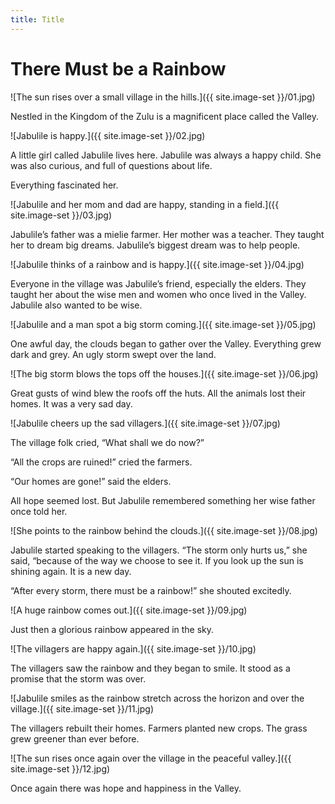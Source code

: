 ```yaml
---
title: Title
---
```


# There Must be a Rainbow

![The sun rises over a small village in the hills.]({{ site.image-set }}/01.jpg)

Nestled in the Kingdom of the Zulu is a magnificent place called the Valley.

![Jabulile is happy.]({{ site.image-set }}/02.jpg)

A little girl called Jabulile lives here. Jabulile was always a happy child. She was also curious, and full of questions about life. 

Everything fascinated her.

![Jabulile and her mom and dad are happy, standing in a field.]({{ site.image-set }}/03.jpg)

Jabulile’s father was a mielie farmer. Her mother was a teacher. They taught her to dream big dreams. Jabulile’s biggest dream was to help people.

![Jabulile thinks of a rainbow and is happy.]({{ site.image-set }}/04.jpg)

Everyone in the village was Jabulile’s friend, especially the elders. They taught her about the wise men and women who once lived in the Valley. Jabulile also wanted to be wise.

![Jabulile and a man spot a big storm coming.]({{ site.image-set }}/05.jpg)

One awful day, the clouds began to gather over the Valley. Everything grew dark and grey. An ugly storm swept over the land.

![The big storm blows the tops off the houses.]({{ site.image-set }}/06.jpg)

Great gusts of wind blew the roofs off the huts. All the animals lost their homes. It was a very sad day.

![Jabulile cheers up the sad villagers.]({{ site.image-set }}/07.jpg)

The village folk cried, “What shall we do now?”

“All the crops are ruined!” cried the farmers.

“Our homes are gone!” said the elders.

All hope seemed lost. But Jabulile remembered something her wise father once told her.

![She points to the rainbow behind the clouds.]({{ site.image-set }}/08.jpg)

Jabulile started speaking to the villagers. “The storm only hurts us,” she said, “because of the way we choose to see it. If you look up the sun is shining again. It is a new day.

“After every storm, there must be a rainbow!” she shouted excitedly.

![A huge rainbow comes out.]({{ site.image-set }}/09.jpg)

Just then a glorious rainbow appeared in the sky.

![The villagers are happy again.]({{ site.image-set }}/10.jpg)

The villagers saw the rainbow and they began to smile. It stood as a promise that the storm was over.

![Jabulile smiles as the rainbow stretch across the horizon and over the village.]({{ site.image-set }}/11.jpg)

The villagers rebuilt their homes.  Farmers planted new crops. The grass grew greener than ever before.

![The sun rises once again over the village in the peaceful valley.]({{ site.image-set }}/12.jpg)

Once again there was hope and happiness in the Valley.
